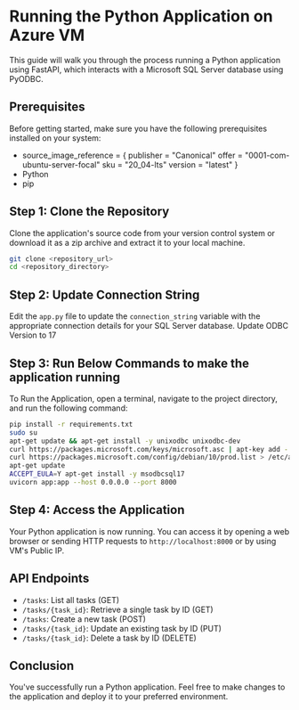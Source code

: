 # Running the Python Application on Azure VM

This guide will walk you through the process running a Python application using FastAPI, which interacts with a Microsoft SQL Server database using PyODBC.

## Prerequisites

Before getting started, make sure you have the following prerequisites installed on your system:
-  source_image_reference = {
      publisher = "Canonical"
      offer     = "0001-com-ubuntu-server-focal"
      sku       = "20_04-lts"
      version   = "latest"
    }
- Python
- pip

## Step 1: Clone the Repository

Clone the application's source code from your version control system or download it as a zip archive and extract it to your local machine.

```bash
git clone <repository_url>
cd <repository_directory>
```

## Step 2: Update Connection String

Edit the `app.py` file to update the `connection_string` variable with the appropriate connection details for your SQL Server database. Update ODBC Version to 17

## Step 3: Run Below Commands to make the application running

To Run the Application, open a terminal, navigate to the project directory, and run the following command:

```bash
pip install -r requirements.txt
sudo su
apt-get update && apt-get install -y unixodbc unixodbc-dev
curl https://packages.microsoft.com/keys/microsoft.asc | apt-key add -
curl https://packages.microsoft.com/config/debian/10/prod.list > /etc/apt/sources.list.d/mssql-release.list
apt-get update
ACCEPT_EULA=Y apt-get install -y msodbcsql17
uvicorn app:app --host 0.0.0.0 --port 8000
```

## Step 4: Access the Application

Your Python application is now running. You can access it by opening a web browser or sending HTTP requests to `http://localhost:8000` or by using VM's Public IP.

## API Endpoints

- `/tasks`: List all tasks (GET)
- `/tasks/{task_id}`: Retrieve a single task by ID (GET)
- `/tasks`: Create a new task (POST)
- `/tasks/{task_id}`: Update an existing task by ID (PUT)
- `/tasks/{task_id}`: Delete a task by ID (DELETE)

## Conclusion

You've successfully run a Python application. Feel free to make changes to the application and deploy it to your preferred environment.
